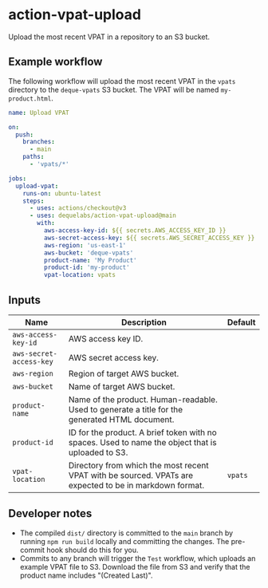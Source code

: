 # action-vpat-upload

Upload the most recent VPAT in a repository to an S3 bucket.

## Example workflow

The following workflow will upload the most recent VPAT in the `vpats` directory to the `deque-vpats` S3 bucket. The VPAT will be named `my-product.html`.

```yaml
name: Upload VPAT

on:
  push:
    branches:
      - main
    paths:
      - 'vpats/*'

jobs:
  upload-vpat:
    runs-on: ubuntu-latest
    steps:
      - uses: actions/checkout@v3
      - uses: dequelabs/action-vpat-upload@main
        with:
          aws-access-key-id: ${{ secrets.AWS_ACCESS_KEY_ID }}
          aws-secret-access-key: ${{ secrets.AWS_SECRET_ACCESS_KEY }}
          aws-region: 'us-east-1'
          aws-bucket: 'deque-vpats'
          product-name: 'My Product'
          product-id: 'my-product'
          vpat-location: vpats
```

## Inputs

| Name | Description | Default |
| --- | --- | --- |
`aws-access-key-id` | AWS access key ID. |
`aws-secret-access-key` | AWS secret access key. |
`aws-region` | Region of target AWS bucket. |
`aws-bucket` | Name of target AWS bucket. |
`product-name` | Name of the product. Human-readable. Used to generate a title for the generated HTML document. |
`product-id` | ID for the product. A brief token with no spaces. Used to name the object that is uploaded to S3. |
`vpat-location` | Directory from which the most recent VPAT with be sourced. VPATs are expected to be in markdown format. | `vpats`

## Developer notes

* The compiled `dist/` directory is committed to the `main` branch by running `npm run build` locally and committing the changes. The pre-commit hook should do this for you.
* Commits to any branch will trigger the `Test` workflow, which uploads an example VPAT file to S3. Download the file from S3 and verify that the product name includes "(Created Last)".
